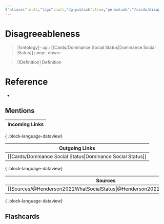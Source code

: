 ```yaml
---
{"aliases":null,"tags":null,"dg-publish":true,"permalink":"/cards/disagreeableness/","dgPassFrontmatter":true}
---
```


# Disagreeableness

> [!ontology]-
> up:: [[Cards/Dominance Social Status\|Dominance Social Status]]
> jump:: 
> down:: 

> [!Definition] Definition

# Reference

- 

## Mentions

| Incoming Links |
| -------------- |

{ .block-language-dataview}

| Outgoing Links                                                |
| ------------------------------------------------------------- |
| [[Cards/Dominance Social Status\|Dominance Social Status]] |

{ .block-language-dataview}

| Sources                                                                       |
| ----------------------------------------------------------------------------- |
| [[Sources/@Henderson2022WhatSocialStatus\|@Henderson2022WhatSocialStatus]] |

{ .block-language-dataview}

## Flashcards